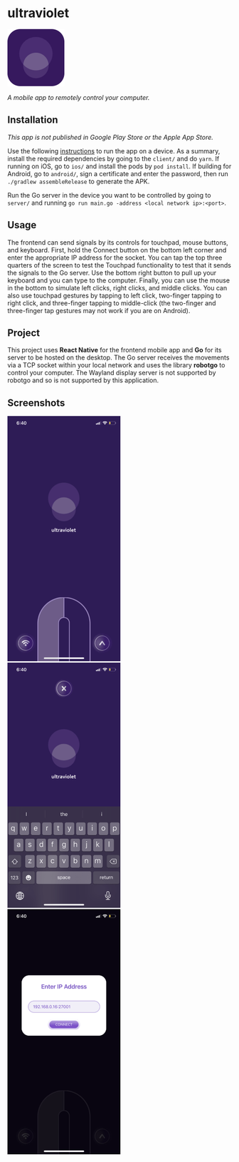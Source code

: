 # ultraviolet
<img src="https://raw.githubusercontent.com/The-Decompiler/ultraviolet/main/client/static/AppIcon.png" width="128">

*A mobile app to remotely control your computer.*

## Installation

*This app is not published in Google Play Store or the Apple App Store.*

Use the following [instructions](https://reactnative.dev/docs/running-on-device) to run the app on a device. As a summary, install the required dependencies by going to the `client/` and do `yarn`. If running on iOS, go to `ios/` and install the pods by `pod install`. If building for Android, go to `android/`, sign a certificate and enter the password, then run `./gradlew assembleRelease` to generate the APK.

Run the Go server in the device you want to be controlled by going to `server/` and running `go run main.go -address <local network ip>:<port>`.

## Usage

The frontend can send signals by its controls for touchpad, mouse buttons, and keyboard. First, hold the Connect button on the bottom left corner and enter the appropriate IP address for the socket. You can tap the top three quarters of the screen to test the Touchpad functionality to test that it sends the signals to the Go server. Use the bottom right button to pull up your keyboard and you can type to the computer. Finally, you can use the mouse in the bottom to simulate left clicks, right clicks, and middle clicks. You can also use touchpad gestures by tapping to left click, two-finger tapping to right click, and three-finger tapping to middle-click (the two-finger and three-finger tap gestures may not work if you are on Android).

## Project

This project uses **React Native** for the frontend mobile app and **Go** for its server to be hosted on the desktop. The Go server receives the movements via a TCP socket within your local network and uses the library **robotgo** to control your computer. The Wayland display server is not supported by robotgo and so is not supported by this application.

## Screenshots
<p float="left">
    <img src="https://raw.githubusercontent.com/The-Decompiler/ultraviolet/main/client/static/Screen-demo.png" height="550">
    <img src="https://raw.githubusercontent.com/The-Decompiler/ultraviolet/main/client/static/Keyboard-demo.png" height="550">
    <img src="https://raw.githubusercontent.com/The-Decompiler/ultraviolet/main/client/static/Connect-demo.png" height="550">
</p>
